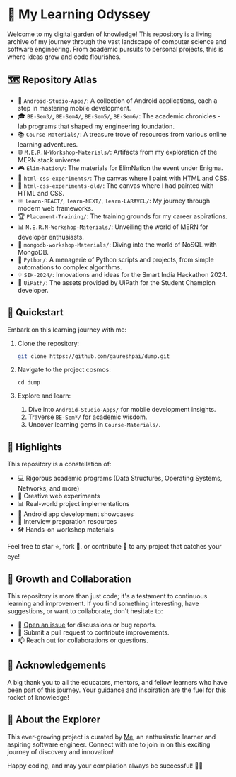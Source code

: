 # 🚀 My Learning Odyssey

Welcome to my digital garden of knowledge! This repository is a living archive of my journey through the vast landscape of computer science and software engineering. From academic pursuits to personal projects, this is where ideas grow and code flourishes.

## 🗺️ Repository Atlas

- 📱 `Android-Studio-Apps/`: A collection of Android applications, each a step in mastering mobile development.
- 🎓 `BE-Sem3/`, `BE-Sem4/`, `BE-Sem5/`, `BE-Sem6/`: The academic chronicles - lab programs that shaped my engineering foundation.
- 📚 `Course-Materials/`: A treasure trove of resources from various online learning adventures.
- 🌐 `M.E.R.N-Workshop-Materials/`: Artifacts from my exploration of the MERN stack universe.
- 🎮 `Elim-Nation/`: The materials for ElimNation the event under Enigma.
- 🎨 `html-css-experiments/`: The canvas where I paint with HTML and CSS.
- 🎨 `html-css-experiments-old/`: The canvas where I had painted with HTML and CSS.
- ⚛️ `learn-REACT/`, `learn-NEXT/`, `learn-LARAVEL/`: My journey through modern web frameworks.
- 🏆 `Placement-Training/`: The training grounds for my career aspirations.
- 📊 `M.E.R.N-Workshop-Materials/`: Unveiling the world of MERN for developer enthusiasts.
- 🍃 `mongodb-workshop-Materials/`: Diving into the world of NoSQL with MongoDB.
- 🐍 `Python/`: A menagerie of Python scripts and projects, from simple automations to complex algorithms.
- 💡 `SIH-2024/`: Innovations and ideas for the Smart India Hackathon 2024.
- 🎉 `UiPath/`: The assets provided by UiPath for the Student Champion developer.

## 🚀 Quickstart

Embark on this learning journey with me:

1. Clone the repository:
   ```bash
   git clone https://github.com/gaureshpai/dump.git
    ```

2. Navigate to the project cosmos:
    ```shellscript
    cd dump
    ```

3. Explore and learn:
    1. Dive into `Android-Studio-Apps/` for mobile development insights.
    2. Traverse `BE-Sem*/` for academic wisdom.
    3. Uncover learning gems in `Course-Materials/`.

## 🌟 Highlights

This repository is a constellation of:

- 💻 Rigorous academic programs (Data Structures, Operating Systems, Networks, and more)
- 🌈 Creative web experiments
- 📊 Real-world project implementations
- 📱 Android app development showcases
- 🧠 Interview preparation resources
- 🛠️ Hands-on workshop materials

Feel free to star ⭐, fork 🍴, or contribute 🤝 to any project that catches your eye!

## 🌱 Growth and Collaboration

This repository is more than just code; it's a testament to continuous learning and improvement. If you find something interesting, have suggestions, or want to collaborate, don't hesitate to:

- 🐛 [Open an issue](https://github.com/gaureshpai/dump/issues) for discussions or bug reports.
- 🔀 Submit a pull request to contribute improvements.
- 📫 Reach out for collaborations or questions.


## 🎉 Acknowledgements

A big thank you to all the educators, mentors, and fellow learners who have been part of this journey. Your guidance and inspiration are the fuel for this rocket of knowledge!

## 👤 About the Explorer

This ever-growing project is curated by [Me](https://gauresh.vercel.app), an enthusiastic learner and aspiring software engineer. Connect with me to join in on this exciting journey of discovery and innovation!

Happy coding, and may your compilation always be successful! 🚀✨
